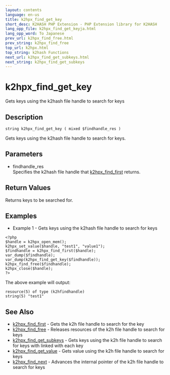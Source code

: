 ```yaml
---
layout: contents
language: en-us
title: k2hpx_find_get_key
short_desc: K2HASH PHP Extension - PHP Extension library for K2HASH
lang_opp_file: k2hpx_find_get_keyja.html
lang_opp_word: To Japanese
prev_url: k2hpx_find_free.html
prev_string: k2hpx_find_free
top_url: k2hpx.html
top_string: k2hash Functions
next_url: k2hpx_find_get_subkeys.html
next_string: k2hpx_find_get_subkeys
---
```


# k2hpx_find_get_key
Gets keys using the k2hash file handle to search for keys

## Description
```
string k2hpx_find_get_key ( mixed $findhandle_res )
```
Gets keys using the k2hash file handle to search for keys. 

## Parameters
- findhandle_res  
Specifies the k2hash file handle that [k2hpx_find_first](k2hpx_find_first.html) returns.

## Return Values
Returns keys to be searched for. 

## Examples
- Example 1 - Gets keys using the k2hash file handle to search for keys
```
<?php
$handle = k2hpx_open_mem();
k2hpx_set_value($handle, "test1", "value1");
$findhandle = k2hpx_find_first($handle);
var_dump($findhandle);
var_dump(k2hpx_find_get_key($findhandle));
k2hpx_find_free($findhandle);
k2hpx_close($handle);
?>
```
The above example will output:
```
resource(5) of type (k2hfindhandle)
string(5) "test1"
```

## See Also
- [k2hpx_find_first](k2hpx_find_first.html) - Gets the k2h file handle to search for the key
- [k2hpx_find_free](k2hpx_find_free.html) - Releases resources of the k2h file handle to search for keys
- [k2hpx_find_get_subkeys](k2hpx_find_get_subkeys.html) - Gets keys using the k2h file handle to search for keys with linked with each key
- [k2hpx_find_get_value](k2hpx_find_get_value.html) - Gets value using the k2h file handle to search for keys
- [k2hpx_find_next](k2hpx_find_next.html) - Advances the internal pointer of the k2h file handle to search for keys
